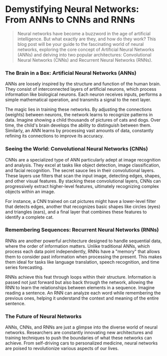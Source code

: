 # Demystifying Neural Networks: From ANNs to CNNs and RNNs
> Neural networks have become a buzzword in the age of artificial intelligence. But what exactly are they, and how do they work? This blog post will be your guide to 
> the fascinating world of neural networks, exploring the core concept of Artificial Neural Networks (ANNs) and delving into two popular architectures: Convolutional 
> Neural Networks (CNNs) and Recurrent Neural Networks (RNNs).

### The Brain in a Box: Artificial Neural Networks (ANNs)

ANNs are loosely inspired by the structure and function of the human brain. They consist of interconnected layers of artificial neurons, which process information like biological neurons. Each neuron receives inputs, performs a simple mathematical operation, and transmits a signal to the next layer.

The magic lies in training these networks. By adjusting the connections (weights) between neurons, the network learns to recognize patterns in data. Imagine showing a child thousands of pictures of cats and dogs. Over time, the child's brain develops the ability to distinguish between them. Similarly, an ANN learns by processing vast amounts of data, constantly refining its connections to improve its accuracy.

### Seeing the World: Convolutional Neural Networks (CNNs)

CNNs are a specialized type of ANN particularly adept at image recognition and analysis. They excel at tasks like object detection, image classification, and facial recognition. The secret sauce lies in their convolutional layers. These layers use filters that scan the input image, detecting edges, shapes, and other visual features. By stacking these convolutional layers, CNNs can progressively extract higher-level features, ultimately recognizing complex objects within an image.

For instance, a CNN trained on cat pictures might have a lower-level filter that detects edges, another that recognizes basic shapes like circles (eyes) and triangles (ears), and a final layer that combines these features to identify a complete cat.

### Remembering Sequences: Recurrent Neural Networks (RNNs)

RNNs are another powerful architecture designed to handle sequential data, where the order of information matters. Unlike traditional ANNs, which process each data point independently, RNNs have a "memory" that allows them to consider past information when processing the present. This makes them ideal for tasks like language translation, speech recognition, and time series forecasting.

RNNs achieve this feat through loops within their structure. Information is passed not just forward but also back through the network, allowing the RNN to learn the relationships between elements in a sequence. Imagine reading a sentence. An RNN can analyze each word while remembering the previous ones, helping it understand the context and meaning of the entire sentence.

### The Future of Neural Networks

ANNs, CNNs, and RNNs are just a glimpse into the diverse world of neural networks. Researchers are constantly innovating new architectures and training techniques to push the boundaries of what these networks can achieve. From self-driving cars to personalized medicine, neural networks are poised to revolutionize various aspects of our lives.